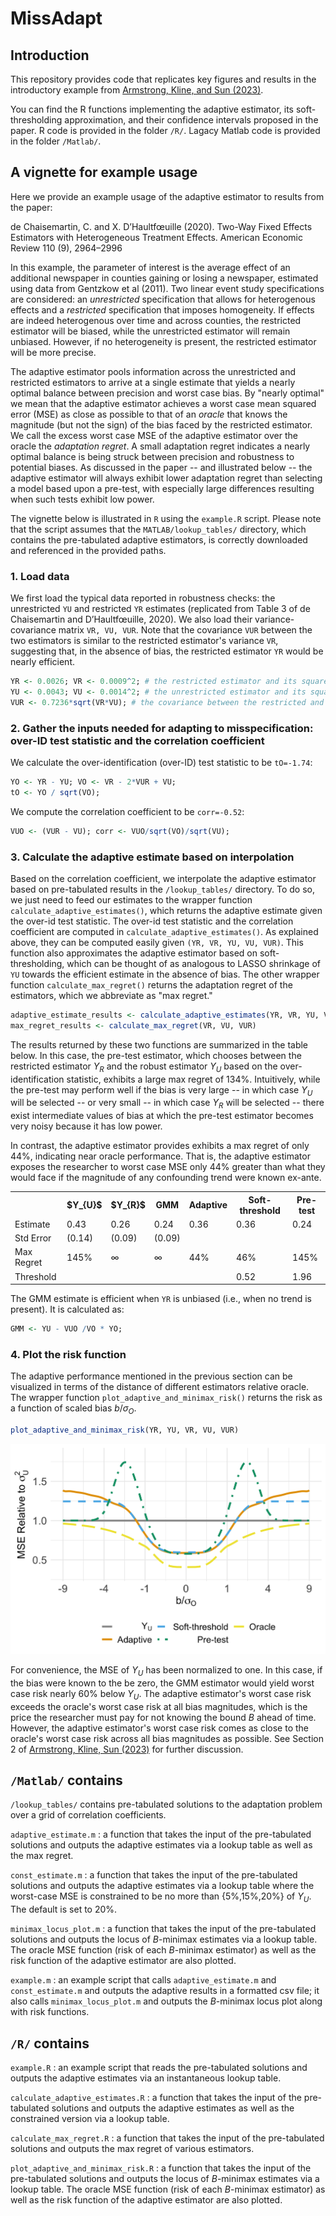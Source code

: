 # MissAdapt

## Introduction
This repository provides code that replicates key figures and results in the introductory example from [Armstrong, Kline, and Sun (2023)](https://arxiv.org/pdf/2305.14265.pdf).  

You can find the R functions implementing the adaptive estimator, its soft-thresholding approximation, and their confidence intervals proposed in the paper. R code is provided in the folder `/R/`. Lagacy Matlab code is provided in the folder `/Matlab/`. 

## A vignette for example usage
Here we provide an example usage of the adaptive estimator to results from the paper:  

de Chaisemartin, C. and X. D’Haultfœuille (2020). Two-Way Fixed Effects Estimators with Heterogeneous Treatment Effects. American Economic Review 110 (9), 2964–2996

In this example, the parameter of interest is the average effect of an additional newspaper in counties gaining or losing a newspaper, estimated using data from Gentzkow et al (2011). Two linear event study specifications are considered: an *unrestricted* specification that allows for heterogenous effects and a *restricted* specification that imposes homogeneity. If effects are indeed heterogenous over time and across counties, the restricted estimator will be biased, while the unrestricted estimator will remain unbiased. However, if no heterogeneity is present, the restricted estimator will be more precise. 

The adaptive estimator pools information across the unrestricted and restricted estimators to arrive at a single estimate that yields a nearly optimal balance between precision and worst case bias. By "nearly optimal" we mean that the adaptive estimator achieves a worst case mean squared error (MSE) as close as possible to that of an *oracle* that knows the magnitude (but not the sign) of the bias faced by the restricted estimator. We call the excess worst case MSE of the adaptive estimator over the oracle the *adaptation regret*. A small adaptation regret indicates a nearly optimal balance is being struck between precision and robustness to potential biases. As discussed in the paper -- and illustrated below -- the adaptive estimator will always exhibit lower adaptation regret than selecting a model based upon a pre-test, with especially large differences resulting when such tests exhibit low power.

The vignette below is illustrated in `R` using the `example.R` script.  Please note that the script assumes that the `MATLAB/lookup_tables/` directory, which contains the pre-tabulated adaptive estimators, is correctly downloaded and referenced in the provided paths.
	
### 1. Load data
We first load the typical data reported in robustness checks: the unrestricted `YU` and restricted `YR` estimates (replicated from Table 3 of de Chaisemartin and D’Haultfœuille, 2020). We also load their variance-covariance matrix `VR, VU, VUR`. Note that the covariance `VUR` between the two estimators is similar to the restricted estimator's variance `VR`, suggesting that, in the absence of bias, the restricted estimator `YR` would be nearly efficient. 
```r
YR <- 0.0026; VR <- 0.0009^2; # the restricted estimator and its squared standard error
YU <- 0.0043; VU <- 0.0014^2; # the unrestricted estimator and its squared standard error
VUR <- 0.7236*sqrt(VR*VU); # the covariance between the restricted and robust estimators
```
### 2. Gather the inputs needed for adapting to misspecification: over-ID test statistic and the correlation coefficient
We calculate the over-identification (over-ID) test statistic to be `tO=-1.74`:
```r
YO <- YR - YU; VO <- VR - 2*VUR + VU;
tO <- YO / sqrt(VO);
```
We compute the correlation coefficient to be `corr=-0.52`:
```r
VUO <- (VUR - VU); corr <- VUO/sqrt(VO)/sqrt(VU);
```

### 3. Calculate the adaptive estimate based on interpolation
Based on the correlation coefficient, we interpolate the adaptive estimator based on pre-tabulated results in the `/lookup_tables/` directory. To do so, we just need to feed our estimates to the wrapper function `calculate_adaptive_estimates()`, which returns the adaptive estimate given the over-id test statistic. The over-id test statistic and the correlation coefficient are computed in `calculate_adaptive_estimates()`.  As explained above, they can be computed easily given `(YR, VR, YU, VU, VUR)`. This function also approximates the adaptive estimator based on soft-thresholding, which can be thought of as analogous to LASSO shrinkage of `YU` towards the efficient estimate in the absence of bias. The other wrapper function `calculate_max_regret()` returns the adaptation regret of the estimators, which we abbreviate as "max regret."   

```r
adaptive_estimate_results <- calculate_adaptive_estimates(YR, VR, YU, VU, VUR)
max_regret_results <- calculate_max_regret(VR, VU, VUR)
```
The results returned by these two functions are summarized in the table below. In this case, the pre-test estimator, which chooses between the restricted estimator $Y_{R}$ and the robust estimator $Y_{U}$ based on the over-identification statistic, exhibits a large max regret of 134%. Intuitively, while the pre-test may perform well if the bias is very large -- in which case $Y_{U}$ will be selected -- or very small -- in which case $Y_{R}$ will be selected -- there exist intermediate values of bias at which the pre-test estimator becomes very noisy because it has low power.

In contrast, the adaptive estimator provides exhibits a max regret of only 44%, indicating near oracle performance. That is, the adaptive estimator exposes the researcher to worst case MSE only 44% greater than what they would face if the magnitude of any confounding trend were known ex-ante.

<div align="center">
  <table>
    <tr>
      <th></th>
      <th>$Y_{U}$</th>
      <th>$Y_{R}$</th>
      <th>GMM</th>
      <th>Adaptive</th>
      <th>Soft-threshold</th>
      <th>Pre-test</th>
    </tr>
    <tr>
      <td>Estimate</td>
      <td>0.43</td>
      <td>0.26</td>
      <td>0.24</td>
      <td>0.36</td>
      <td>0.36</td>
      <td>0.24</td>
    </tr>
    <tr>
      <td>Std Error</td>
      <td>(0.14)</td>
      <td>(0.09)</td>
      <td>(0.09)</td>
      <td></td>
      <td></td>
      <td></td>
    </tr>
    <tr>
      <td>Max Regret</td>
      <td>145%</td>
      <td>∞</td>
      <td>∞</td>
      <td>44%</td>
      <td>46%</td>
      <td>145%</td>
    </tr>
    <tr>
      <td>Threshold</td>
      <td></td>
      <td></td>
      <td></td>
      <td></td>
      <td>0.52</td>
      <td>1.96</td>
    </tr>
  </table>
</div>


The GMM estimate is efficient when `YR` is unbiased (i.e., when no trend is present).  It is calculated as:
```r
GMM <- YU - VUO /VO * YO;
```
### 4. Plot the risk function
The adaptive performance mentioned in the previous section can be visualized in terms of the distance of different estimators relative oracle.  The wrapper function `plot_adaptive_and_minimax_risk()` returns the risk as a function of scaled bias $b/\sigma_O.$
```r
plot_adaptive_and_minimax_risk(YR, YU, VR, VU, VUR)  
```
<p align="center">
  <img src="./R/minimax_risk_plot_sigmatb_0.77_B9.png" alt="Locus of Minimax Estimates">
</p>

For convenience, the MSE of $Y_U$ has been normalized to one. In this case, if the bias were known to the be zero, the GMM estimator would yield worst case risk nearly 60\% below $Y_U$. The adaptive estimator's worst case risk exceeds the oracle's worst case risk at all bias magnitudes, which is the price the researcher must pay for not knowing the bound $B$ ahead of time. However, the adaptive estimator's worst case risk comes as close to the oracle's worst case risk across all bias magnitudes as possible. See Section 2 of [Armstrong, Kline, Sun (2023)](https://arxiv.org/pdf/2305.14265.pdf) for further discussion.


## `/Matlab/` contains

`/lookup_tables/` contains pre-tabulated solutions to the adaptation problem over a grid of correlation coefficients.

`adaptive_estimate.m` : a function that takes the input of the pre-tabulated solutions and outputs the adaptive estimates via a lookup table as well as the max regret.

`const_estimate.m` : a function that takes the input of the pre-tabulated solutions and outputs the adaptive estimates via a lookup table where the worst-case MSE is constrained to be no more than {5%,15%,20%} of $Y_U$.  The default is set to 20%.

`minimax_locus_plot.m` : a function that takes the input of the pre-tabulated solutions and outputs the locus of $B$-minimax estimates via a lookup table.  The oracle MSE function (risk of each $B$-minimax estimator) as well as the risk function of the adaptive estimator are also plotted.

`example.m` : an example script that calls `adaptive_estimate.m` and `const_estimate.m` and outputs the adaptive results in a formatted csv file; it also calls `minimax_locus_plot.m` and outputs the $B$-minimax locus plot along with risk functions.

## `/R/` contains

`example.R` : an example script that reads the pre-tabulated solutions and outputs the adaptive estimates via an instantaneous lookup table.

`calculate_adaptive_estimates.R` : a function that takes the input of the pre-tabulated solutions and outputs the adaptive estimates as well as the constrained version via a lookup table.

`calculate_max_regret.R` : a function that takes the input of the pre-tabulated solutions and outputs the max regret of various estimators.

`plot_adaptive_and_minimax_risk.R` : a function that takes the input of the pre-tabulated solutions and outputs the locus of $B$-minimax estimates via a lookup table.  The oracle MSE function (risk of each $B$-minimax estimator) as well as the risk function of the adaptive estimator are also plotted.

